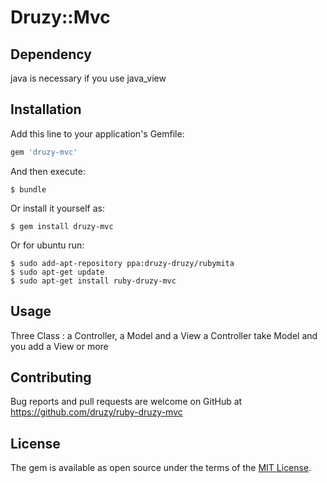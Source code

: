 # Druzy::Mvc

## Dependency

java is necessary if you use java_view

## Installation

Add this line to your application's Gemfile:

```ruby
gem 'druzy-mvc'
```

And then execute:

    $ bundle

Or install it yourself as:

    $ gem install druzy-mvc

Or for ubuntu run:

    $ sudo add-apt-repository ppa:druzy-druzy/rubymita
    $ sudo apt-get update
    $ sudo apt-get install ruby-druzy-mvc

## Usage

Three Class : a Controller, a Model and a View
a Controller take Model and you add a View or more

## Contributing

Bug reports and pull requests are welcome on GitHub at https://github.com/druzy/ruby-druzy-mvc

## License

The gem is available as open source under the terms of the [MIT License](http://opensource.org/licenses/MIT).

